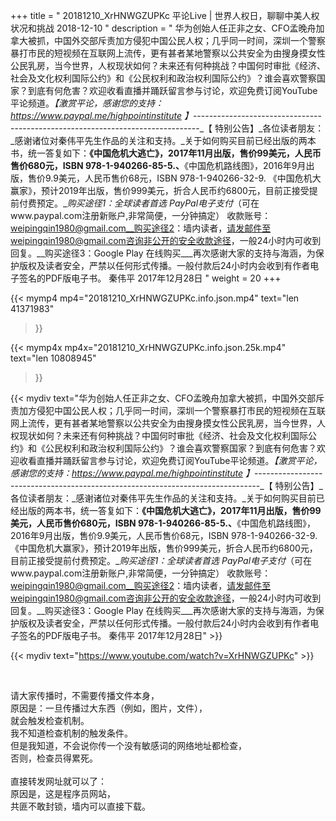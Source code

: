 +++
title = " 20181210_XrHNWGZUPKc 平论Live | 世界人权日，聊聊中美人权状况和挑战  2018-12-10 "
description = " 华为创始人任正非之女、CFO孟晚舟加拿大被抓，中国外交部斥责加方侵犯中国公民人权；几乎同一时间，深圳一个警察暴打市民的短视频在互联网上流传，更有甚者某地警察以公共安全为由搜身摸女性公民乳房，当今世界，人权现状如何？未来还有何种挑战？中国何时审批《经济、社会及文化权利国际公约》和《公民权利和政治权利国际公约》？谁会喜欢警察国家？到底有何危害？欢迎收看直播并踊跃留言参与讨论，欢迎免费订阅YouTube平论频道。_【激赏平论，感谢您的支持：https://www.paypal.me/highpointinstitute 】_-------------------------------------------------------------------------------_【 特别公告】_各位读者朋友：_感谢诸位对秦伟平先生作品的关注和支持。_关于如何购买目前已经出版的两本书，统一答复如下：__《中国危机大逃亡》，2017年11月出版，售价99美元，人民币售价680元，ISBN 978-1-940266-85-5.、__《中国危机路线图》，2016年9月出版，售价9.9美元，人民币售价68元，ISBN 978-1-940266-32-9.     《中国危机大赢家》，预计2019年出版，售价999美元，折合人民币约6800元，目前正接受提前付费预定。__购买途径1：全球读者首选 PayPal电子支付_（可在www.paypal.com注册新账户,非常简便，一分钟搞定）     收款账号：weipingqin1980@gmail.com__购买途径2：墙内读者，请发邮件至weipingqin1980@gmail.com咨询非公开的安全收款途径，一般24小时内可收到回复。__购买途径3：Google Play 在线购买___再次感谢大家的支持与海涵，为保护版权及读者安全，严禁以任何形式传播。一般付款后24小时内会收到有作者电子签名的PDF版电子书。     秦伟平     2017年12月28日 "
weight = 20
+++

{{< mymp4 mp4="20181210_XrHNWGZUPKc.info.json.mp4" 
text="len 41371983"
>}}

{{< mymp4x  mp4x="20181210_XrHNWGZUPKc.info.json.25k.mp4"
text="len 10808945"
>}}


{{< mydiv text="华为创始人任正非之女、CFO孟晚舟加拿大被抓，中国外交部斥责加方侵犯中国公民人权；几乎同一时间，深圳一个警察暴打市民的短视频在互联网上流传，更有甚者某地警察以公共安全为由搜身摸女性公民乳房，当今世界，人权现状如何？未来还有何种挑战？中国何时审批《经济、社会及文化权利国际公约》和《公民权利和政治权利国际公约》？谁会喜欢警察国家？到底有何危害？欢迎收看直播并踊跃留言参与讨论，欢迎免费订阅YouTube平论频道。_【激赏平论，感谢您的支持：https://www.paypal.me/highpointinstitute 】_-------------------------------------------------------------------------------_【 特别公告】_各位读者朋友：_感谢诸位对秦伟平先生作品的关注和支持。_关于如何购买目前已经出版的两本书，统一答复如下：__《中国危机大逃亡》，2017年11月出版，售价99美元，人民币售价680元，ISBN 978-1-940266-85-5.、__《中国危机路线图》，2016年9月出版，售价9.9美元，人民币售价68元，ISBN 978-1-940266-32-9.     《中国危机大赢家》，预计2019年出版，售价999美元，折合人民币约6800元，目前正接受提前付费预定。__购买途径1：全球读者首选 PayPal电子支付_（可在www.paypal.com注册新账户,非常简便，一分钟搞定）     收款账号：weipingqin1980@gmail.com__购买途径2：墙内读者，请发邮件至weipingqin1980@gmail.com咨询非公开的安全收款途径，一般24小时内可收到回复。__购买途径3：Google Play 在线购买___再次感谢大家的支持与海涵，为保护版权及读者安全，严禁以任何形式传播。一般付款后24小时内会收到有作者电子签名的PDF版电子书。     秦伟平     2017年12月28日" >}}
<br>

{{< mydiv text="https://www.youtube.com/watch?v=XrHNWGZUPKc" >}}


<br>

请大家传播时，不需要传播文件本身，<br>
原因是：一旦传播过大东西（例如，图片，文件），<br>
就会触发检查机制。<br>
我不知道检查机制的触发条件。<br>
但是我知道，不会说你传一个没有敏感词的网络地址都检查，<br>
否则，检查员得累死。<br><br>
直接转发网址就可以了：<br>
原因是，这是程序员网站，<br>
共匪不敢封锁，墙内可以直接下载。


